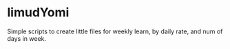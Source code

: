 # limudYomi
Simple scripts to create little files for weekly learn, by daily rate, and num of days in week.

